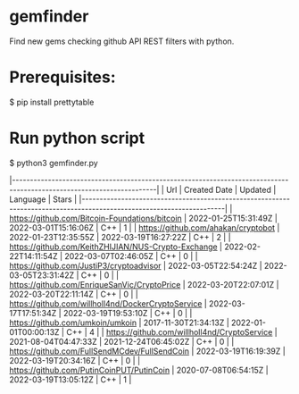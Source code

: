 # gemfinder
Find new gems checking github API REST filters with python.

# Prerequisites:
$ pip install prettytable

# Run python script
$ python3 gemfinder.py

|----------------------------------------------------------------------------------------------------------------------|
|                         Url                         |     Created Date     |       Updated        | Language | Stars |
|----------------------------------------------------------------------------------------------------------------------|
|    https://github.com/Bitcoin-Foundations/bitcoin   | 2022-01-25T15:31:49Z | 2022-03-01T15:16:06Z |   C++    |   1   |
|         https://github.com/ahakan/cryptobot         | 2022-01-23T12:35:55Z | 2022-03-19T16:27:22Z |   C++    |   2   |
| https://github.com/KeithZHIJIAN/NUS-Crypto-Exchange | 2022-02-22T14:11:54Z | 2022-03-07T02:46:05Z |   C++    |   0   |
|       https://github.com/JustiP3/cryptoadvisor      | 2022-03-05T22:54:24Z | 2022-03-05T23:31:42Z |   C++    |   0   |
|     https://github.com/EnriqueSanVic/CryptoPrice    | 2022-03-20T22:07:01Z | 2022-03-20T22:11:14Z |   C++    |   0   |
|  https://github.com/willholl4nd/DockerCryptoService | 2022-03-17T17:51:34Z | 2022-03-19T19:53:10Z |   C++    |   0   |
|           https://github.com/umkoin/umkoin          | 2017-11-30T21:34:13Z | 2022-01-01T00:00:13Z |   C++    |   4   |
|     https://github.com/willholl4nd/CryptoService    | 2021-08-04T04:47:33Z | 2021-12-24T06:45:02Z |   C++    |   0   |
|    https://github.com/FullSendMCdev/FullSendCoin    | 2022-03-19T16:19:39Z | 2022-03-19T20:34:16Z |   C++    |   0   |
|      https://github.com/PutinCoinPUT/PutinCoin      | 2020-07-08T06:54:15Z | 2022-03-19T13:05:12Z |   C++    |   1   |
